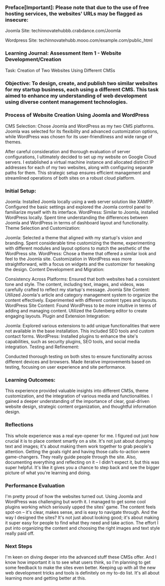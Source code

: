### Preface[Important]: Please note that due to the use of free hosting services, the websites' URLs may be flagged as insecure:

Joomla Site: techinnovatehubbb.crabdance.com/Joomla

Wordpress Site: techinnovatehubb.mooo.com/example.com/public_html

### Learning Journal: Assessment Item 1 - Website Development/Creation
Task: Creation of Two Websites Using Different CMSs

### Objective: To design, create, and publish two similar websites for my startup business, each using a different CMS. This task aimed to enhance my understanding of web development using diverse content management technologies.

### Process of Website Creation Using Joomla and WordPress
CMS Selection: Chose Joomla and WordPress as my two CMS platforms. Joomla was selected for its flexibility and advanced customization options, while WordPress was chosen for its user-friendliness and wide range of themes.

After careful consideration and thorough evaluation of server configurations, I ultimately decided to set up my website on Google Cloud servers. I established a virtual machine instance and allocated distinct IP addresses for each of my two websites, along with configuring separate paths for them. This strategic setup ensures efficient management and streamlined operations of both sites on a robust cloud platform.

### Initial Setup:

Joomla: Installed Joomla locally using a web server solution like XAMPP. Configured the basic settings and explored the Joomla control panel to familiarize myself with its interface.
WordPress: Similar to Joomla, installed WordPress locally. Spent time understanding the differences between Joomla and WordPress in terms of dashboard layout and functionality.
Theme Selection and Customization:

Joomla: Selected a theme that aligned with my startup's vision and branding. Spent considerable time customizing the theme, experimenting with different modules and layout options to match the aesthetic of the WordPress site.
WordPress: Chose a theme that offered a similar look and feel to the Joomla site. Customization in WordPress was more straightforward, with a focus on widgets and the customizer for tweaking the design.
Content Development and Migration:

Consistency Across Platforms: Ensured that both websites had a consistent tone and style. The content, including text, images, and videos, was carefully crafted to reflect my startup's message.
Joomla Site Content: Utilized Joomla's article and category management system to organize the content effectively. Experimented with different content types and layouts.
WordPress Site Content: Found WordPress to be more intuitive in terms of adding and managing content. Utilized the Gutenberg editor to create engaging layouts.
Plugin and Extension Integration:

Joomla: Explored various extensions to add unique functionalities that were not available in the base installation. This included SEO tools and custom contact forms.
WordPress: Installed plugins to enhance the site's capabilities, such as security plugins, SEO tools, and social media integration.
Testing and Refinement:

Conducted thorough testing on both sites to ensure functionality across different devices and browsers.
Made iterative improvements based on testing, focusing on user experience and site performance.

### Learning Outcomes:
This experience provided valuable insights into different CMSs, theme customization, and the integration of various media and functionalities. I gained a deeper understanding of the importance of clear, goal-driven website design, strategic content organization, and thoughtful information design.

### Reflections

This whole experience was a real eye-opener for me. I figured out just how crucial it is to place content smartly on a site. It's not just about dumping text and images; it's about making them work together to grab people's attention. Getting the goals right and having those calls-to-action were game-changers. They really guide people through the site. Also, documenting everything and reflecting on it – I didn't expect it, but this was super helpful. It's like it gives you a chance to step back and see the bigger picture of what you're learning and doing.

### Performance Evaluation

I'm pretty proud of how the websites turned out. Using Joomla and WordPress was challenging but worth it. I managed to get some cool plugins working which seriously upped the sites' game. The content feels spot-on – it's clear, makes sense, and is easy to navigate through. And the way I designed the sites? It's not just about looking good; it's about making it super easy for people to find what they need and take action. The effort I put into organizing the content and choosing the right images and text style really paid off.

### Next Steps

I'm keen on diving deeper into the advanced stuff these CMSs offer. And I know how important it is to see what users think, so I'm planning to get some feedback to make the sites even better. Keeping up with all the new web development tricks and tools is definitely on my to-do list. It's all about learning more and getting better at this.
